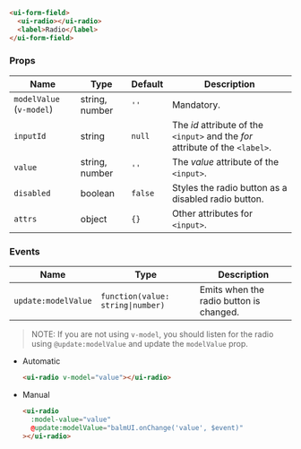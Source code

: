```html
<ui-form-field>
  <ui-radio></ui-radio>
  <label>Radio</label>
</ui-form-field>
```

### Props

| Name                     | Type           | Default | Description                                                                   |
| ------------------------ | -------------- | ------- | ----------------------------------------------------------------------------- |
| `modelValue` (`v-model`) | string, number | `''`    | Mandatory.                                                                    |
| `inputId`                | string         | `null`  | The _id_ attribute of the `<input>` and the _for_ attribute of the `<label>`. |
| `value`                  | string, number | `''`    | The _value_ attribute of the `<input>`.                                       |
| `disabled`               | boolean        | `false` | Styles the radio button as a disabled radio button.                           |
| `attrs`                  | object         | `{}`    | Other attributes for `<input>`.                                               |

### Events

| Name                | Type                              | Description                             |
| ------------------- | --------------------------------- | --------------------------------------- |
| `update:modelValue` | `function(value: string\|number)` | Emits when the radio button is changed. |

> NOTE: If you are not using `v-model`, you should listen for the radio using `@update:modelValue` and update the `modelValue` prop.

- Automatic

  ```html
  <ui-radio v-model="value"></ui-radio>
  ```

- Manual

  ```html
  <ui-radio
    :model-value="value"
    @update:modelValue="balmUI.onChange('value', $event)"
  ></ui-radio>
  ```
